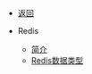 * [返回](/menu/datastorage)

* Redis
  * [简介](/modules/datastorage/redis/index.md)
  * [Redis数据类型](/modules/datastorage/redis/01-data-structure.md)

